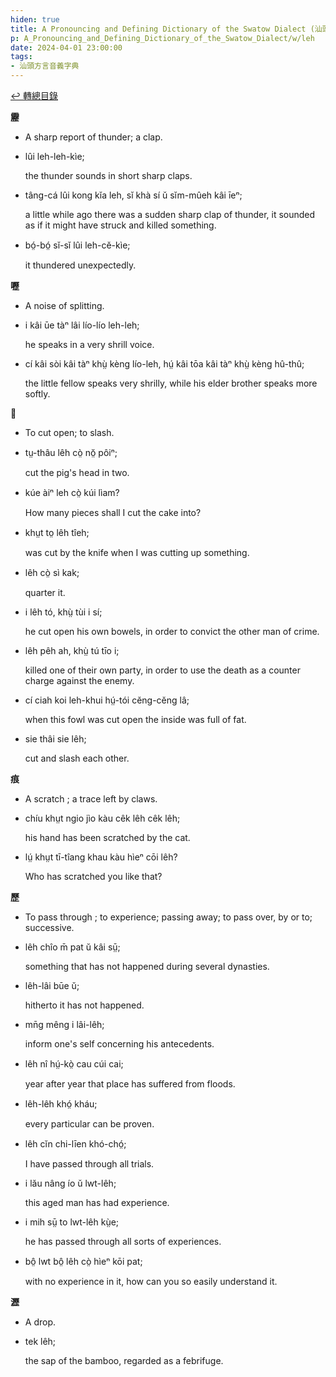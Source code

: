 ```yaml
---
hiden: true
title: A Pronouncing and Defining Dictionary of the Swatow Dialect (汕頭方言音義字典) / leh
p: A_Pronouncing_and_Defining_Dictionary_of_the_Swatow_Dialect/w/leh
date: 2024-04-01 23:00:00
tags: 
- 汕頭方言音義字典
---
```


[↩️ 轉總目錄](/A_Pronouncing_and_Defining_Dictionary_of_the_Swatow_Dialect)


**靂**
- A sharp report of thunder; a clap.

- lûi leh-leh-kìe;

  the thunder sounds in short sharp claps.

- tâng-cá lûi kong kĭa leh, sĭ khà sí ŭ sĭm-mûeh kâi īeⁿ;

  a little while ago there was a sudden sharp clap of thunder, it sounded as if it might have struck and killed something.

- bó̤-bó̤ sĭ-sĭ lûi leh-cĕ-kìe;

  it thundered unexpectedly.

**嚦**
- A noise of splitting.

- i kâi ūe tàⁿ lâi lío-lío leh-leh;

  he speaks in a very shrill voice.

- cí kâi sòi kâi tàⁿ khṳ̀ kèng lío-leh, hṳ́ kâi tōa kâi tàⁿ khṳ̀ kèng hû-thû;

  the little fellow speaks very shrilly, while his elder brother speaks more softly.

**𠠝**
- To cut open; to slash.

- tṳ-thâu lêh cò̤ nŏ̤ pôiⁿ;

  cut the pig's head in two.

- kúe àiⁿ leh cò̤ kúi lìam?

  How many pieces shall I cut the cake into?

- khṳt to̤ lêh tîeh;

  was cut by the knife when I was cutting up something.

- lêh cò̤ sì kak;

  quarter it.

- i lêh tó, khṳ̀ tùi i sí;

  he cut open his own bowels, in order to convict the other man of crime.

- lêh pêh ah, khṳ̀ tú tīo i;

  killed one of their own party, in order to use the death as a counter charge against the enemy.

- cí ciah koi leh-khui hṳ́-tói cĕng-cĕng lâ;

  when this fowl was cut open the inside was full of fat.

- sie thâi sie lêh;

  cut and slash each other.

**痕**
- A scratch ; a trace left by claws.

- chíu khṳt ngio jìo kàu cêk lêh cêk lêh;

  his hand has been scratched by the cat.

- lṳ́ khṳt tī-tîang khau kàu hìeⁿ cōi lêh?

  Who has scratched you like that? 

**歷**
- To pass through ; to experience; passing away; to pass over, by or to; successive.

- lêh chîo m̄ pat ŭ kâi sṳ̄;

  something that has not happened during several dynasties.

- lêh-lâi būe ŭ;

  hitherto it has not happened.

- mn̄g mêng i lâi-lêh;

  inform one's self concerning his antecedents.

- lêh nî hṳ́-kò̤ cau cúi cai;

  year after year that place has suffered from floods.

- lêh-lêh khó̤ kháu;

  every particular can be proven.

- lêh cĭn chi-līen khó-chó̤;

  I have passed through all trials.

- i lău nâng ío ŭ lwt-lêh;

  this aged man has had experience.

- i mih sṳ̄ to lwt-lêh kṳ̀e;

  he has passed through all sorts of experiences.

- bô̤ lwt bô̤ lêh cò̤ hìeⁿ kōi pat;

  with no experience in it, how can you so easily understand it.

**瀝**
- A drop.

- tek lêh;

  the sap of the bamboo, regarded as a febrifuge.